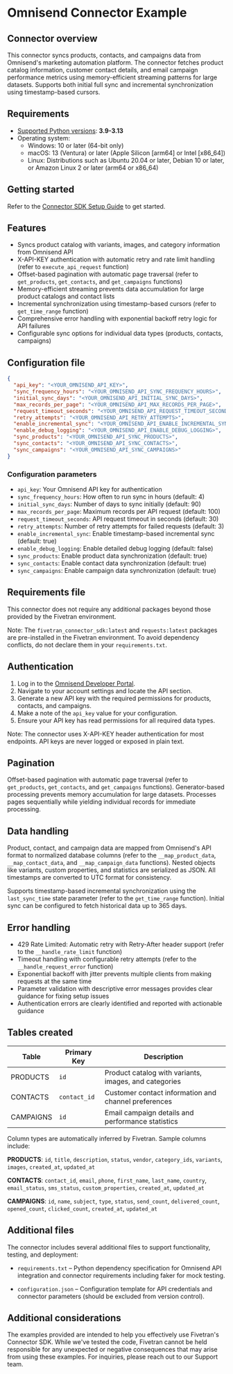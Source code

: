 # Omnisend Connector Example

## Connector overview
This connector syncs products, contacts, and campaigns data from Omnisend's marketing automation platform. The connector fetches product catalog information, customer contact details, and email campaign performance metrics using memory-efficient streaming patterns for large datasets. Supports both initial full sync and incremental synchronization using timestamp-based cursors.

## Requirements
- [Supported Python versions](https://github.com/fivetran/fivetran_connector_sdk/blob/main/README.md#requirements): **3.9-3.13**
- Operating system:
  - Windows: 10 or later (64-bit only)
  - macOS: 13 (Ventura) or later (Apple Silicon [arm64] or Intel [x86_64])
  - Linux: Distributions such as Ubuntu 20.04 or later, Debian 10 or later, or Amazon Linux 2 or later (arm64 or x86_64)

## Getting started
Refer to the [Connector SDK Setup Guide](https://fivetran.com/docs/connectors/connector-sdk/setup-guide) to get started.

## Features
- Syncs product catalog with variants, images, and category information from Omnisend API
- X-API-KEY authentication with automatic retry and rate limit handling (refer to `execute_api_request` function)
- Offset-based pagination with automatic page traversal (refer to `get_products`, `get_contacts`, and `get_campaigns` functions)
- Memory-efficient streaming prevents data accumulation for large product catalogs and contact lists
- Incremental synchronization using timestamp-based cursors (refer to `get_time_range` function)
- Comprehensive error handling with exponential backoff retry logic for API failures
- Configurable sync options for individual data types (products, contacts, campaigns)

## Configuration file
```json
{
  "api_key": "<YOUR_OMNISEND_API_KEY>",
  "sync_frequency_hours": "<YOUR_OMNISEND_API_SYNC_FREQUENCY_HOURS>",
  "initial_sync_days": "<YOUR_OMNISEND_API_INITIAL_SYNC_DAYS>",
  "max_records_per_page": "<YOUR_OMNISEND_API_MAX_RECORDS_PER_PAGE>",
  "request_timeout_seconds": "<YOUR_OMNISEND_API_REQUEST_TIMEOUT_SECONDS>",
  "retry_attempts": "<YOUR_OMNISEND_API_RETRY_ATTEMPTS>",
  "enable_incremental_sync": "<YOUR_OMNISEND_API_ENABLE_INCREMENTAL_SYNC>",
  "enable_debug_logging": "<YOUR_OMNISEND_API_ENABLE_DEBUG_LOGGING>",
  "sync_products": "<YOUR_OMNISEND_API_SYNC_PRODUCTS>",
  "sync_contacts": "<YOUR_OMNISEND_API_SYNC_CONTACTS>",
  "sync_campaigns": "<YOUR_OMNISEND_API_SYNC_CAMPAIGNS>"
}
```

### Configuration parameters
- `api_key`: Your Omnisend API key for authentication
- `sync_frequency_hours`: How often to run sync in hours (default: 4)
- `initial_sync_days`: Number of days to sync initially (default: 90)
- `max_records_per_page`: Maximum records per API request (default: 100)
- `request_timeout_seconds`: API request timeout in seconds (default: 30)
- `retry_attempts`: Number of retry attempts for failed requests (default: 3)
- `enable_incremental_sync`: Enable timestamp-based incremental sync (default: true)
- `enable_debug_logging`: Enable detailed debug logging (default: false)
- `sync_products`: Enable product data synchronization (default: true)
- `sync_contacts`: Enable contact data synchronization (default: true)
- `sync_campaigns`: Enable campaign data synchronization (default: true)

## Requirements file
This connector does not require any additional packages beyond those provided by the Fivetran environment.

Note: The `fivetran_connector_sdk:latest` and `requests:latest` packages are pre-installed in the Fivetran environment. To avoid dependency conflicts, do not declare them in your `requirements.txt`.

## Authentication
1. Log in to the [Omnisend Developer Portal](https://api-docs.omnisend.com/reference/overview).
2. Navigate to your account settings and locate the API section.
3. Generate a new API key with the required permissions for products, contacts, and campaigns.
4. Make a note of the `api_key` value for your configuration.
5. Ensure your API key has read permissions for all required data types.

Note: The connector uses X-API-KEY header authentication for most endpoints. API keys are never logged or exposed in plain text.

## Pagination
Offset-based pagination with automatic page traversal (refer to `get_products`, `get_contacts`, and `get_campaigns` functions). Generator-based processing prevents memory accumulation for large datasets. Processes pages sequentially while yielding individual records for immediate processing.

## Data handling
Product, contact, and campaign data are mapped from Omnisend's API format to normalized database columns (refer to the `__map_product_data`, `__map_contact_data`, and `__map_campaign_data` functions). Nested objects like variants, custom properties, and statistics are serialized as JSON. All timestamps are converted to UTC format for consistency.

Supports timestamp-based incremental synchronization using the `last_sync_time` state parameter (refer to the `get_time_range` function). Initial sync can be configured to fetch historical data up to 365 days.

## Error handling
- 429 Rate Limited: Automatic retry with Retry-After header support (refer to the `__handle_rate_limit` function)
- Timeout handling with configurable retry attempts (refer to the `__handle_request_error` function)
- Exponential backoff with jitter prevents multiple clients from making requests at the same time
- Parameter validation with descriptive error messages provides clear guidance for fixing setup issues
- Authentication errors are clearly identified and reported with actionable guidance

## Tables created
| Table | Primary Key | Description |
|-------|-------------|-------------|
| PRODUCTS | `id` | Product catalog with variants, images, and categories |
| CONTACTS | `contact_id` | Customer contact information and channel preferences |
| CAMPAIGNS | `id` | Email campaign details and performance statistics |

Column types are automatically inferred by Fivetran. Sample columns include:

**PRODUCTS**: `id`, `title`, `description`, `status`, `vendor`, `category_ids`, `variants`, `images`, `created_at`, `updated_at`

**CONTACTS**: `contact_id`, `email`, `phone`, `first_name`, `last_name`, `country`, `email_status`, `sms_status`, `custom_properties`, `created_at`, `updated_at`

**CAMPAIGNS**: `id`, `name`, `subject`, `type`, `status`, `send_count`, `delivered_count`, `opened_count`, `clicked_count`, `created_at`, `updated_at`

## Additional files

The connector includes several additional files to support functionality, testing, and deployment:

- `requirements.txt` – Python dependency specification for Omnisend API integration and connector requirements including faker for mock testing.

- `configuration.json` – Configuration template for API credentials and connector parameters (should be excluded from version control).


## Additional considerations
The examples provided are intended to help you effectively use Fivetran's Connector SDK. While we've tested the code, Fivetran cannot be held responsible for any unexpected or negative consequences that may arise from using these examples. For inquiries, please reach out to our Support team.